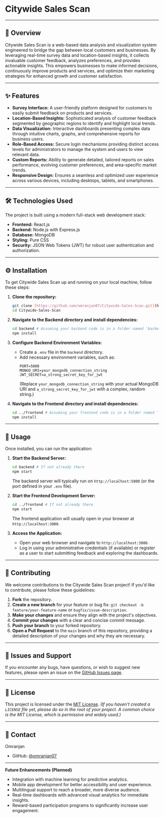 # Citywide Sales Scan

---

## 🚀 Overview

Citywide Sales Scan is a web-based data analysis and visualization system engineered to bridge the gap between local customers and businesses. By leveraging real-time survey data and location-based insights, it collects invaluable customer feedback, analyzes preferences, and provides actionable insights. This empowers businesses to make informed decisions, continuously improve products and services, and optimize their marketing strategies for enhanced growth and customer satisfaction.

---

## ✨ Features

* **Survey Interface:** A user-friendly platform designed for customers to easily submit feedback on products and services.
* **Location-Based Insights:** Sophisticated analysis of customer feedback segmented by geographic regions to identify and highlight local trends.
* **Data Visualization:** Interactive dashboards presenting complex data through intuitive charts, graphs, and comprehensive reports for business users.
* **Role-Based Access:** Secure login mechanisms providing distinct access levels for administrators to manage the system and users to view relevant data.
* **Custom Reports:** Ability to generate detailed, tailored reports on sales performance, evolving customer preferences, and area-specific market trends.
* **Responsive Design:** Ensures a seamless and optimized user experience across various devices, including desktops, tablets, and smartphones.

---

## 🛠️ Technologies Used

The project is built using a modern full-stack web development stack:

* **Frontend:** React.js
* **Backend:** Node.js with Express.js
* **Database:** MongoDB
* **Styling:** Pure CSS
* **Security:** JSON Web Tokens (JWT) for robust user authentication and authorization.

---

## ⚙️ Installation

To get Citywide Sales Scan up and running on your local machine, follow these steps:

1.  **Clone the repository:**
    ```bash
    git clone [https://github.com/omranjan07/Citywide-Sales-Scan.git](https://github.com/omranjan07/Citywide-Sales-Scan.git)
    cd Citywide-Sales-Scan
    ```

2.  **Navigate to the Backend directory and install dependencies:**
    ```bash
    cd backend # Assuming your backend code is in a folder named 'backend'
    npm install
    ```

3.  **Configure Backend Environment Variables:**
    * Create a `.env` file in the `backend` directory.
    * Add necessary environment variables, such as:
        ```env
        PORT=5000
        MONGO_URI=your_mongodb_connection_string
        JWT_SECRET=a_strong_secret_key_for_jwt
        ```
        (Replace `your_mongodb_connection_string` with your actual MongoDB URI and `a_strong_secret_key_for_jwt` with a complex, random string.)

4.  **Navigate to the Frontend directory and install dependencies:**
    ```bash
    cd ../frontend # Assuming your frontend code is in a folder named 'client'
    npm install
    ```

---

## 🚀 Usage

Once installed, you can run the application:

1.  **Start the Backend Server:**
    ```bash
    cd backend # If not already there
    npm start
    ```
    The backend server will typically run on `http://localhost:5000` (or the port defined in your `.env` file).

2.  **Start the Frontend Development Server:**
    ```bash
    cd ../frontend # If not already there
    npm start
    ```
    The frontend application will usually open in your browser at `http://localhost:3000`.

3.  **Access the Application:**
    * Open your web browser and navigate to `http://localhost:3000`.
    * Log in using your administrative credentials (if available) or register as a user to start submitting feedback and exploring the dashboards.

---

## 🤝 Contributing

We welcome contributions to the Citywide Sales Scan project! If you'd like to contribute, please follow these guidelines:

1.  **Fork** the repository.
2.  **Create a new branch** for your feature or bug fix: `git checkout -b feature/your-feature-name` or `bugfix/issue-description`.
3.  **Make your changes** and ensure they align with the project's objectives.
4.  **Commit your changes** with a clear and concise commit message.
5.  **Push your branch** to your forked repository.
6.  **Open a Pull Request** to the `main` branch of this repository, providing a detailed description of your changes and why they are necessary.

---

## 🐞 Issues and Support

If you encounter any bugs, have questions, or wish to suggest new features, please open an issue on the [GitHub Issues page](https://github.com/omranjan07/Citywide-Sales-Scan/issues).

---

## 📄 License

This project is licensed under the [MIT License](LICENSE).
*(If you haven't created a `LICENSE` file yet, please do so in the root of your project. A common choice is the MIT License, which is permissive and widely used.)*

---

## 📧 Contact

Omranjan
* GitHub: [@omranjan07](https://github.com/omranjan07)

---

**Future Enhancements (Planned)**
* Integration with machine learning for predictive analytics.
* Mobile app development for better accessibility and user experience.
* Multilingual support to reach a broader, more diverse audience.
* Real-time dashboards with advanced visual analytics for immediate insights.
* Reward-based participation programs to significantly increase user engagement.